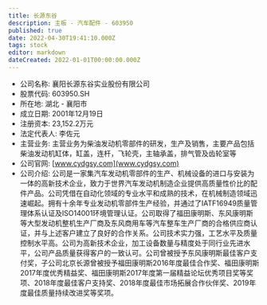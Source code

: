 ```yaml
---
title: 长源东谷
description: 主板 - 汽车配件 - 603950
published: true
date: 2022-04-30T19:41:10.000Z
tags: stock
editor: markdown
dateCreated: 2022-01-01T00:00:00.000Z
---
```


- 公司名称: 襄阳长源东谷实业股份有限公司
- 股票代码: 603950.SH
- 所在地: 湖北 - 襄阳市
- 成立日期: 2001年12月19日
- 注册资本: 23,152.2万元
- 法定代表人: 李佐元
- 主营业务: 主营业务为柴油发动机零部件的研发，生产及销售，主要产品包括柴油发动机缸体，缸盖，连杆，飞轮壳，主轴承盖，排气管及齿轮室等
- 公司官网: [www.cydgsy.com](www.cydgsy.com)
- 公司介绍: 公司是一家集汽车发动机零部件的生产、机械设备的进口与安装为一体的高新技术企业，致力于世界汽车发动机制造企业提供高质量性价比的配件产品。公司凭借在自动化领域的专业水平和成熟的技术，在机械制造领域迅速崛起。拥有十余年专业发动机零部件生产经验，并通过了IATF16949质量管理体系认证及ISO14001环境管理认证。公司取得了福田康明斯、东风康明斯等大型发动机整机生产厂商及东风商用车等汽车整车生产厂商的合格供应商认证，并与上述客户建立了良好的合作关系。公司技术实力强，工艺水平及质量控制水平高。公司为高新技术企业，加工设备数量与精度处于同行业先进水平，公司产品质量获得客户的一致认可。公司曾被授予东风康明斯最佳客户支付奖，子公司北京长源曾被授予福田康明斯2016年度最佳合作奖、福田康明斯2017年度优秀精益奖、福田康明斯2017年度第一届精益论坛优秀项目奖等奖项、2018年度最佳客户支持奖、2018年度最佳市场拓展合作伙伴奖、2019年度最佳质量持续改进奖等奖项。


